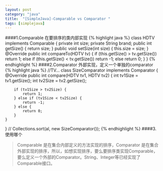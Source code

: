 ```yaml
---
layout: post
category: "java"
title:  "[SimpleJava]-Comparable vs Comparator "
tags: [simplejava]
---
```

####1.Comparable
在要排序的类内部实现
{% highlight java %}
class HDTV implements Comparable<HDTV> {
	private int size;
	private String brand;
	public int getSize() {
		return size;
	}
	public void setSize(int size) {
		this.size = size;
	}
	@Override
	public int compareTo(HDTV tv) {
		if (this.getSize() > tv.getSize())
			return 1;
		else if (this.getSize() < tv.getSize())
			return -1;
		else
			return 0;
	}
}
{% endhighlight %}
####2.Comparator
外部实现，定义一个单独的comparator
{% highlight java %}
//TV...
class SizeComparator implements Comparator<HDTV> {
	@Override
	public int compare(HDTV tv1, HDTV tv2) {
		int tv1Size = tv1.getSize();
		int tv2Size = tv2.getSize();
 
		if (tv1Size > tv2Size) {
			return 1;
		} else if (tv1Size < tv2Size) {
			return -1;
		} else {
			return 0;
		}
	}
}
//
Collections.sort(al, new SizeComparator());
{% endhighlight %}
####3.使用哪个
>Comparable 是在集合内部定义的方法实现的排序，Comparator 是在集合外部实现的排序，所以，如想实现排序，要么要排序类实现Comparable，要么定义一个外部的Comparator。String、Integer等已经实现了Comparable接口。
